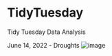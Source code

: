 # TidyTuesday
Tidy Tuesday Data Analysis

June 14, 2022 - Droughts
![image](https://user-images.githubusercontent.com/91282117/176217471-769928b1-b28e-42d0-992c-9e9a1ae1e6cf.png)
